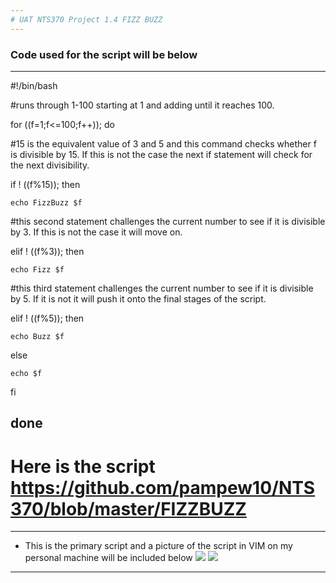 ```yaml
---
# UAT NTS370 Project 1.4 FIZZ BUZZ
---
```

### Code used for the script will be below
---
#!/bin/bash

#runs through 1-100 starting at 1 and adding until it reaches 100.

for ((f=1;f<=100;f++)); do

#15 is the equivalent value of 3 and 5 and this command checks whether f is divisible by 15. If this is not the case the next if statement will check for the next divisibility.

  if ! ((f%15)); then

    echo FizzBuzz $f

#this second statement challenges the current number to see if it is divisible by 3. If this is not the case it will move on.

  elif ! ((f%3)); then

    echo Fizz $f

#this third statement challenges the current number to see if it is divisible by 5. If it is not it will push it onto the final stages of the script.

  elif ! ((f%5)); then
	
    echo Buzz $f
	
  else
	
    echo $f
	
  fi

done
---

# Here is the script https://github.com/pampew10/NTS370/blob/master/FIZZBUZZ

---

+ This is the primary script and a picture of the script in VIM on my personal machine will be included below
![](https://github.com/pampew10/NTS370/blob/master/FIZZss#1.png)
![](https://github.com/pampew10/NTS370/blob/master/FIZZss#2.png)
---
